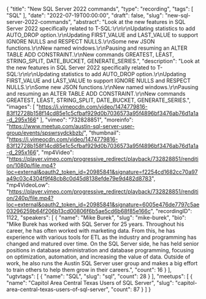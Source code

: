 {
  "title": "New SQL Server 2022 commands",
  "type": "recording",
  "tags": [
    "SQL"
  ],
  "date": "2022-07-19T00:00:00",
  "draft": false,
  "slug": "new-sql-server-2022-commands",
  "abstract": "Look at the new features in SQL Server 2022 specifically related to T-SQL:\r\n\r\nUpdating statistics to add AUTO_DROP option.\r\nUpdating FIRST_VALUE and LAST_VALUE to support IGNORE NULLS and RESPECT NULLS.\r\nSome new JSON functions.\r\nNew named windows.\r\nPausing and resuming an ALTER TABLE ADD CONSTRAINT.\r\nNew commands GREATEST, LEAST, STRING_SPLIT, DATE_BUCKET, GENERATE_SERIES.",
  "description": "Look at the new features in SQL Server 2022 specifically related to T-SQL:\r\n\r\nUpdating statistics to add AUTO_DROP option.\r\nUpdating FIRST_VALUE and LAST_VALUE to support IGNORE NULLS and RESPECT NULLS.\r\nSome new JSON functions.\r\nNew named windows.\r\nPausing and resuming an ALTER TABLE ADD CONSTRAINT.\r\nNew commands GREATEST, LEAST, STRING_SPLIT, DATE_BUCKET, GENERATE_SERIES.",
  "images": [
    "https://i.vimeocdn.com/video/1474779816-83f12728b158f14cd85e1c5cfbaf929d0b7036573a95f4896bf3476ab76d1a1a-d_295x166"
  ],
  "vimeo": "732828851",
  "moreinfo": "https://www.meetup.com/austin-sql-server-user-group/events/spswrsydckbzb/",
  "thumbnail": "https://i.vimeocdn.com/video/1474779816-83f12728b158f14cd85e1c5cfbaf929d0b7036573a95f4896bf3476ab76d1a1a-d_295x166",
  "mp4Video": "https://player.vimeo.com/progressive_redirect/playback/732828851/rendition/1080p/file.mp4?loc=external&oauth2_token_id=20985841&signature=f2254cd1682cc70a97a49c03c4304f9f48cb8c0d45d8138efde79e9d482d8783",
  "mp4VideoLow": "https://player.vimeo.com/progressive_redirect/playback/732828851/rendition/240p/file.mp4?loc=external&oauth2_token_id=20985841&signature=6005e476de7797c5ae03296259b64f206b13cd00806f6b5ae5cd6b68f85e166c",
  "recordingID": 1122,
  "speakers": [
    {
      "name": "Mike Burek",
      "slug": "mike-burek",
      "bio": "Mike Burek has worked with SQL Server for 25 years. Throughout his career, he has often worked with marketing data. From this, he has experience with various tools for ETL as the industry and programming has changed and matured over time. On the SQL Server side, he has held senior positions in database administration and database programming, focusing on optimization, automation, and increasing the value of data. Outside of work, he also runs the Austin SQL Server user group and makes a big effort to train others to help them grow in their careers.",
      "count": 16
    }
  ],
  "ugtvtags": [
    {
      "name": "SQL",
      "slug": "sql",
      "count": 28
    }
  ],
  "meetups": [
    {
      "name": "Capitol Area Central Texas Users of SQL Server",
      "slug": "capitol-area-central-texas-users-of-sql-server",
      "count": 87
    }
  ]
}